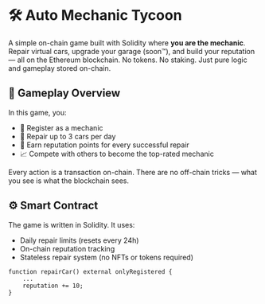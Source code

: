 # 🛠️ Auto Mechanic Tycoon    
    
A simple on-chain game built with Solidity where **you are the mechanic**. Repair virtual cars, upgrade your garage (soon™), and build your reputation — all on the Ethereum blockchain. No tokens. No staking. Just pure logic and gameplay stored on-chain.  
    
## 🚗 Gameplay Overview    
        
In this game, you:  
  
- 🔧 Register as a mechanic  
- 🧰 Repair up to 3 cars per day     
- 🌟 Earn reputation points for every successful repair  
- 📈 Compete with others to become the top-rated mechanic   
    
Every action is a transaction on-chain. There are no off-chain tricks — what you see is what the blockchain sees.  
  
## ⚙️ Smart Contract  
   
The game is written in Solidity. It uses:
- Daily repair limits (resets every 24h) 
- On-chain reputation tracking
- Stateless repair system (no NFTs or tokens required)

```solidity  
function repairCar() external onlyRegistered {  
    ...  
    reputation += 10;  
} 
